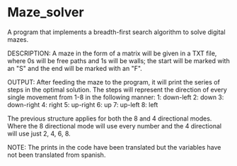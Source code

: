 # Maze_solver
A program that implements a breadth-first search algorithm to solve digital mazes.

DESCRIPTION:
A maze in the form of a matrix will be given in a TXT file, where 0s will be free paths and 1s will be walls; the start will be marked with an "S" and the end will be marked with an "F". 

OUTPUT:
After feeding the maze to the program, it will print the series of steps in the optimal solution. The steps will represent the direction of every single movement from 1-8 in the following manner: 
1: down-left
2: down
3: down-right
4: right
5: up-right
6: up
7: up-left
8: left

The previous structure applies for both the 8 and 4 directional modes. Where the 8 directional mode will use every number and the 4 directional will use just 2, 4, 6, 8. 

NOTE: The prints in the code have been translated but the variables have not been  translated from spanish. 
